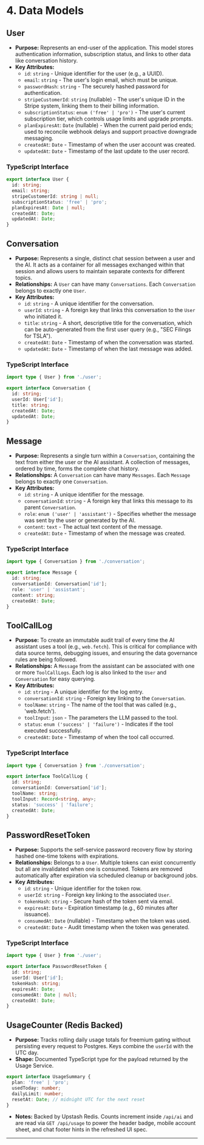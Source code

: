# 4. Data Models

## User
* **Purpose:** Represents an end-user of the application. This model stores authentication information, subscription status, and links to other data like conversation history.
* **Key Attributes:**
    * `id`: `string` - Unique identifier for the user (e.g., a UUID).
    * `email`: `string` - The user's login email, which must be unique.
    * `passwordHash`: `string` - The securely hashed password for authentication.
    * `stripeCustomerId`: `string` (nullable) - The user's unique ID in the Stripe system, linking them to their billing information.
    * `subscriptionStatus`: `enum ('free' | 'pro')` - The user's current subscription tier, which controls usage limits and upgrade prompts.
    * `planExpiresAt`: `Date` (nullable) - When the current paid period ends; used to reconcile webhook delays and support proactive downgrade messaging.
    * `createdAt`: `Date` - Timestamp of when the user account was created.
    * `updatedAt`: `Date` - Timestamp of the last update to the user record.
### TypeScript Interface
```typescript
export interface User {
  id: string;
  email: string;
  stripeCustomerId: string | null;
  subscriptionStatus: 'free' | 'pro';
  planExpiresAt: Date | null;
  createdAt: Date;
  updatedAt: Date;
}
```

## Conversation
* **Purpose:** Represents a single, distinct chat session between a user and the AI. It acts as a container for all messages exchanged within that session and allows users to maintain separate contexts for different topics.
* **Relationships:** A `User` can have many `Conversations`. Each `Conversation` belongs to exactly one `User`.
* **Key Attributes:**
    * `id`: `string` - A unique identifier for the conversation.
    * `userId`: `string` - A foreign key that links this conversation to the `User` who initiated it.
    * `title`: `string` - A short, descriptive title for the conversation, which can be auto-generated from the first user query (e.g., "SEC Filings for TSLA").
    * `createdAt`: `Date` - Timestamp of when the conversation was started.
    * `updatedAt`: `Date` - Timestamp of when the last message was added.
### TypeScript Interface
```typescript
import type { User } from './user';

export interface Conversation {
  id: string;
  userId: User['id'];
  title: string;
  createdAt: Date;
  updatedAt: Date;
}
```

## Message
* **Purpose:** Represents a single turn within a `Conversation`, containing the text from either the user or the AI assistant. A collection of messages, ordered by time, forms the complete chat history.
* **Relationships:** A `Conversation` can have many `Messages`. Each `Message` belongs to exactly one `Conversation`.
* **Key Attributes:**
    * `id`: `string` - A unique identifier for the message.
    * `conversationId`: `string` - A foreign key that links this message to its parent `Conversation`.
    * `role`: `enum ('user' | 'assistant')` - Specifies whether the message was sent by the user or generated by the AI.
    * `content`: `text` - The actual text content of the message.
    * `createdAt`: `Date` - Timestamp of when the message was created.
### TypeScript Interface
```typescript
import type { Conversation } from './conversation';

export interface Message {
  id: string;
  conversationId: Conversation['id'];
  role: 'user' | 'assistant';
  content: string;
  createdAt: Date;
}
```

## ToolCallLog
* **Purpose:** To create an immutable audit trail of every time the AI assistant uses a tool (e.g., `web.fetch`). This is critical for compliance with data source terms, debugging issues, and ensuring the data governance rules are being followed.
* **Relationships:** A `Message` from the assistant can be associated with one or more `ToolCallLogs`. Each log is also linked to the `User` and `Conversation` for easy querying.
* **Key Attributes:**
    * `id`: `string` - A unique identifier for the log entry.
    * `conversationId`: `string` - Foreign key linking to the `Conversation`.
    * `toolName`: `string` - The name of the tool that was called (e.g., 'web.fetch').
    * `toolInput`: `json` - The parameters the LLM passed to the tool.
    * `status`: `enum ('success' | 'failure')` - Indicates if the tool executed successfully.
    * `createdAt`: `Date` - Timestamp of when the tool call occurred.
### TypeScript Interface
```typescript
import type { Conversation } from './conversation';

export interface ToolCallLog {
  id: string;
  conversationId: Conversation['id'];
  toolName: string;
  toolInput: Record<string, any>;
  status: 'success' | 'failure';
  createdAt: Date;
}
```

## PasswordResetToken
* **Purpose:** Supports the self-service password recovery flow by storing hashed one-time tokens with expirations.
* **Relationships:** Belongs to a `User`. Multiple tokens can exist concurrently but all are invalidated when one is consumed. Tokens are removed automatically after expiration via scheduled cleanup or background jobs.
* **Key Attributes:**
    * `id`: `string` - Unique identifier for the token row.
    * `userId`: `string` - Foreign key linking to the associated `User`.
    * `tokenHash`: `string` - Secure hash of the token sent via email.
    * `expiresAt`: `Date` - Expiration timestamp (e.g., 60 minutes after issuance).
    * `consumedAt`: `Date` (nullable) - Timestamp when the token was used.
    * `createdAt`: `Date` - Audit timestamp when the token was generated.
### TypeScript Interface
```typescript
import type { User } from './user';

export interface PasswordResetToken {
  id: string;
  userId: User['id'];
  tokenHash: string;
  expiresAt: Date;
  consumedAt: Date | null;
  createdAt: Date;
}
```

## UsageCounter (Redis Backed)
* **Purpose:** Tracks rolling daily usage totals for freemium gating without persisting every request to Postgres. Keys combine the `userId` with the UTC day.
* **Shape:** Documented TypeScript type for the payload returned by the Usage Service.
```typescript
export interface UsageSummary {
  plan: 'free' | 'pro';
  usedToday: number;
  dailyLimit: number;
  resetAt: Date; // midnight UTC for the next reset
}
```
* **Notes:** Backed by Upstash Redis. Counts increment inside `/api/ai` and are read via `GET /api/usage` to power the header badge, mobile account sheet, and chat footer hints in the refreshed UI spec.

---
